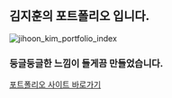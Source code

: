 ## 김지훈의 포트폴리오 입니다.
![jihoon_kim_portfolio_index](https://user-images.githubusercontent.com/78772727/128680045-83aed67d-10c8-4617-97f8-194e21cbb6bf.png)

### 둥글둥글한 느낌이 들게끔 만들었습니다.
[포트폴리오 사이트 바로가기](https://wlgnsld1108.github.io/jihoon_kim_portfolio/)
